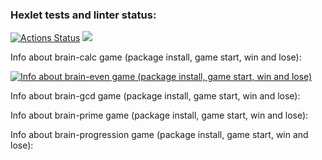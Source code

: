### Hexlet tests and linter status:
[![Actions Status](https://github.com/Stas2304/frontend-project-lvl1/workflows/hexlet-check/badge.svg)](https://github.com/Stas2304/frontend-project-lvl1/actions)
<a href="https://codeclimate.com/github/Stas2304/frontend-project-lvl1/maintainability"><img src="https://api.codeclimate.com/v1/badges/882cc1675f70789599c3/maintainability" /></a>

Info about brain-calc game (package install, game start, win and lose):

[![Info about brain-even game (package install, game start, win and lose)](https://asciinema.org/a/rXdfr3zquTuiC5WcbCTz4Iysp.svg)](https://asciinema.org/a/rXdfr3zquTuiC5WcbCTz4Iysp?speed=3)

Info about brain-gcd game (package install, game start, win and lose):

Info about brain-prime game (package install, game start, win and lose):

Info about brain-progression game (package install, game start, win and lose):